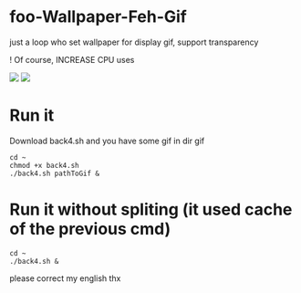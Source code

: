 # foo-Wallpaper-Feh-Gif
just a loop who set wallpaper for display gif,  support transparency

! Of course, INCREASE CPU uses

<img src="https://github.com/thomas10-10/foo-Wallpaper-Feh-Gif/raw/master/desktop-animation2.gif"  />
<img src="https://github.com/thomas10-10/foo-Wallpaper-Feh-Gif/raw/master/desktop-animation4.gif"  />

# Run it
Download back4.sh and you have some gif in dir gif
```
cd ~
chmod +x back4.sh
./back4.sh pathToGif &
```
# Run it without spliting (it used cache of the previous cmd)
 ```
cd ~
./back4.sh &
```

please correct my english thx


